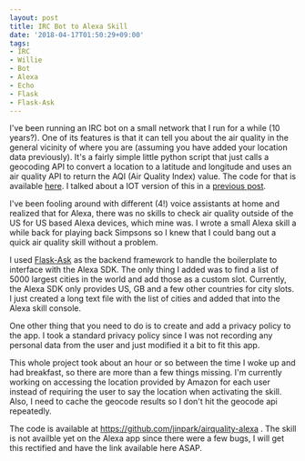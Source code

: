 ```yaml
---
layout: post
title: IRC Bot to Alexa Skill
date: '2018-04-17T01:50:29+09:00'
tags:
- IRC
- Willie
- Bot
- Alexa
- Echo
- Flask
- Flask-Ask
---
```

I've been running an IRC bot on a small network that I run for a while (10 years?). One of its features is that it can tell you about the air quality in the general vicinity of where you are (assuming you have added your location data previously). It's a fairly simple little python script that just calls a geocoding API to convert a location to a latitude and longitude and uses an air quality API to return the AQI (Air Quality Index) value. The code for that is available [here](https://github.com/jinpark/phenny-modules/blob/master/air-quality.py). I talked about a IOT version of this in a [previous post](https://www.jinpark.net/blog/2017/05/Quick-Particle-Project-to-Display-Air-Quality-at-a-Glance).

I've been fooling around with different (4!) voice assistants at home and realized that for Alexa, there was no skills to check air quality outside of the US for US based Alexa devices, which mine was. I wrote a small Alexa skill a while back for playing back Simpsons so I knew that I could bang out a quick air quality skill without a problem.

I used [Flask-Ask](https://github.com/johnwheeler/flask-ask) as the backend framework to handle the boilerplate to interface with the Alexa SDK. The only thing I added was to find a list of 5000 largest cities in the world and add those as a custom slot. Currently, the Alexa SDK only provides US, GB and a few other countries for city slots. I just created a long text file with the list of cities and added that into the Alexa skill console.

One other thing that you need to do is to create and add a privacy policy to the app. I took a standard privacy policy since I was not recording any personal data from the user and just modified it a bit to fit this app.

This whole project took about an hour or so between the time I woke up and had breakfast, so there are more than a few things missing. I'm currently working on accessing the location provided by Amazon for each user instead of requiring the user to say the location when activating the skill. Also, I need to cache the geocode results so I don't hit the geocode api repeatedly. 

The code is available at https://github.com/jinpark/airquality-alexa . The skill is not availble yet on the Alexa app since there were a few bugs, I will get this rectified and have the link available here ASAP.

